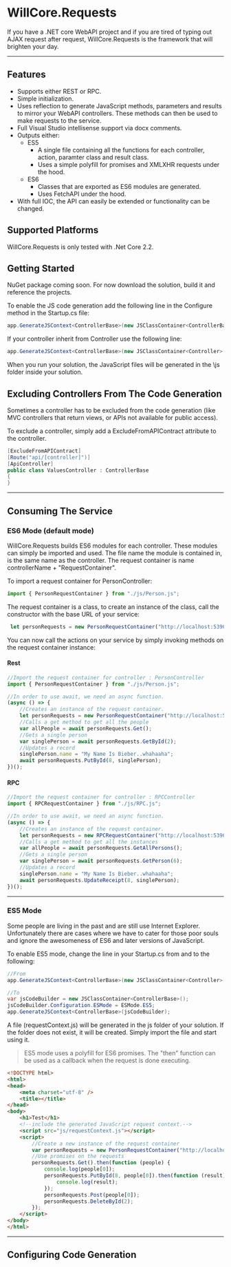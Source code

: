 ﻿# WillCore.Requests

If you have a .NET core WebAPI project and if you are tired of typing out AJAX request after request, WillCore.Requests is the framework that will brighten your day.

---

## Features
* Supports either REST or RPC.
* Simple initialization.
* Uses reflection to generate JavaScript methods, parameters and results to mirror your WebAPI controllers. These methods can then be used to make requests to the service.
* Full Visual Studio intellisense support via docx comments.
* Outputs either:
  * ES5
    * A single file containing all the functions for each controller, action, paramter class and result class.
    * Uses a simple polyfill for promises and XMLXHR requests under the hood.
  * ES6
    * Classes that are exported as ES6 modules are generated.
    * Uses FetchAPI under the hood.
* With full IOC, the API can easily be extended or functionality can be changed. 
## Supported Platforms
WillCore.Requests is only tested with .Net Core 2.2.

## Getting Started

NuGet package coming soon. For now download the solution, build it and reference the projects. 

To enable the JS code generation add the following line in the Configure method in the Startup.cs file:

```csharp
app.GenerateJSContext<ControllerBase>(new JSClassContainer<ControllerBase>());
```

If your controller inherit from Controller use the following line:
```csharp
app.GenerateJSContext<ControllerBase>(new JSClassContainer<Controller>());
```

When you run your solution, the JavaScript files will be generated in the \js folder inside your solution.

## Excluding Controllers From The Code Generation

Sometimes a controller has to be excluded from the code generation (like MVC controllers that return views, or APIs not available for public access).

To exclude a controller, simply add a ExcludeFromAPIContract attribute to the controller.

```csharp
[ExcludeFromAPIContract]
[Route("api/[controller]")]
[ApiController]
public class ValuesController : ControllerBase
{
}
```
---
## Consuming The Service
### ES6 Mode (default mode)
WillCore.Requests builds ES6 modules for each controller. These modules can simply be imported and used. The file name the module is contained in, is the same name as the controller. The request container is name controllerName + "RequestContainer".

To import a request container for PersonController:
```javascript
import { PersonRequestContainer } from "./js/Person.js";
```

The request container is a class, to create an instance of the class, call the constructor with the base URL of your service:
```javascript
 let personRequests = new PersonRequestContainer("http://localhost:53964");
```

You can now call the actions on your service by simply invoking methods on the request container instance:

#### Rest

```javascript
//Import the request container for controller : PersonController
import { PersonRequestContainer } from "./js/Person.js";

//In order to use await, we need an async function.
(async () => {
    //Creates an instance of the request container.
    let personRequests = new PersonRequestContainer("http://localhost:53964");
    //Calls a get method to get all the people
    var allPeople = await personRequests.Get();
    //Gets a single person
    var singlePerson = await personRequests.GetById(2);
    //Updates a record
    singlePerson.name = "My Name Is Bieber..whahaaha";
    await personRequests.PutById(8, singlePerson);
})();
```

#### RPC

```javascript
//Import the request container for controller : RPCController
import { RPCRequestContainer } from "./js/RPC.js";

//In order to use await, we need an async function.
(async () => {
    //Creates an instance of the request container.
    let personRequests = new RPCRequestContainer("http://localhost:53964");
    //Calls a get method to get all the instances
    var allPeople = await personRequests.GetAllPersons();
    //Gets a single person
    var singlePerson = await personRequests.GetPerson(6);
    //Updates a record
    singlePerson.name = "My Name Is Bieber..whahaaha";
    await personRequests.UpdateReceipt(8, singlePerson);
})();
```
---
### ES5 Mode
Some people are living in the past and are still use Internet Explorer. Unfortunately there are cases where we have to cater for those poor souls and ignore the awesomeness of ES6 and later versions of JavaScript. 

To enable ES5 mode, change the line in your Startup.cs from and to the following:

```csharp
//From
app.GenerateJSContext<ControllerBase>(new JSClassContainer<Controller>());

//To
var jsCodeBuilder = new JSClassContainer<ControllerBase>();
jsCodeBuilder.Configuration.ESMode = ESMode.ES5;
app.GenerateJSContext<ControllerBase>(jsCodeBuilder);
```

A file (requestContext.js) will be generated in the js folder of your solution. If the folder does not exist, it will be created. Simply import the file and start using it. 

> ES5 mode uses a polyfill for ES6 promises. The "then" function can be used as a callback when the request is done executing.


```html
<!DOCTYPE html>
<html>
<head>
    <meta charset="utf-8" />
    <title></title>
</head>
<body>
    <h1>Test</h1>
    <!--include the generated JavaScript request context.-->
    <script src="js/requestContext.js"></script>
    <script>
        //Create a new instance of the request container
        var personRequests = new PersonRequestContainer("http://localhost:53964");
        //Use promises on the requests
        personRequests.Get().then(function (people) {
            console.log(people[0]);
            personRequests.PutById(8, people[0]).then(function (result) {
                console.log(result);
            });
            personRequests.Post(people[0]);
            personRequests.DeleteById(2);
        });
    </script>
</body>
</html>
```

---

## Configuring Code Generation

